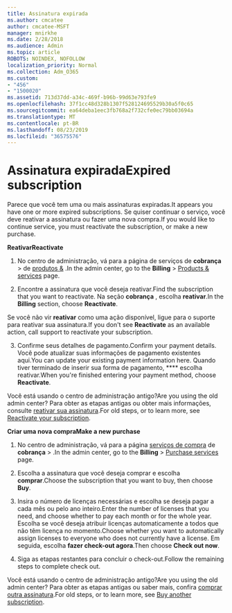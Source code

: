 ```yaml
---
title: Assinatura expirada
ms.author: cmcatee
author: cmcatee-MSFT
manager: mnirkhe
ms.date: 2/28/2018
ms.audience: Admin
ms.topic: article
ROBOTS: NOINDEX, NOFOLLOW
localization_priority: Normal
ms.collection: Adm_O365
ms.custom:
- "456"
- "1500020"
ms.assetid: 713d37dd-a34c-469f-b96b-99d63e793fe9
ms.openlocfilehash: 37f1cc48d328b1307f528124695529b30a5f0c65
ms.sourcegitcommit: ea64deba1eec3fb768a2f732cfe0ec79bb03694a
ms.translationtype: MT
ms.contentlocale: pt-BR
ms.lasthandoff: 08/23/2019
ms.locfileid: "36575576"
---
```

# <a name="expired-subscription"></a><span data-ttu-id="6f0d1-102">Assinatura expirada</span><span class="sxs-lookup"><span data-stu-id="6f0d1-102">Expired subscription</span></span>

<span data-ttu-id="6f0d1-103">Parece que você tem uma ou mais assinaturas expiradas.</span><span class="sxs-lookup"><span data-stu-id="6f0d1-103">It appears you have one or more expired subscriptions.</span></span> <span data-ttu-id="6f0d1-104">Se quiser continuar o serviço, você deve reativar a assinatura ou fazer uma nova compra.</span><span class="sxs-lookup"><span data-stu-id="6f0d1-104">If you would like to continue service, you must reactivate the subscription, or make a new purchase.</span></span>
  
<span data-ttu-id="6f0d1-105">**Reativar**</span><span class="sxs-lookup"><span data-stu-id="6f0d1-105">**Reactivate**</span></span>
  
1. <span data-ttu-id="6f0d1-106">No centro de administração, vá para a página de serviços de **cobrança** \> de [produtos &](https://go.microsoft.com/fwlink/p/?linkid=842054) .</span><span class="sxs-lookup"><span data-stu-id="6f0d1-106">In the admin center, go to the **Billing** \> [Products & services](https://go.microsoft.com/fwlink/p/?linkid=842054) page.</span></span>

2. <span data-ttu-id="6f0d1-107">Encontre a assinatura que você deseja reativar.</span><span class="sxs-lookup"><span data-stu-id="6f0d1-107">Find the subscription that you want to reactivate.</span></span> <span data-ttu-id="6f0d1-108">Na seção **cobrança** , escolha **reativar**.</span><span class="sxs-lookup"><span data-stu-id="6f0d1-108">In the **Billing** section, choose **Reactivate**.</span></span>

<span data-ttu-id="6f0d1-109">Se você não vir **reativar** como uma ação disponível, ligue para o suporte para reativar sua assinatura.</span><span class="sxs-lookup"><span data-stu-id="6f0d1-109">If you don't see **Reactivate** as an available action, call support to reactivate your subscription.</span></span>

3. <span data-ttu-id="6f0d1-110">Confirme seus detalhes de pagamento.</span><span class="sxs-lookup"><span data-stu-id="6f0d1-110">Confirm your payment details.</span></span> <span data-ttu-id="6f0d1-111">Você pode atualizar suas informações de pagamento existentes aqui.</span><span class="sxs-lookup"><span data-stu-id="6f0d1-111">You can update your existing payment information here.</span></span> <span data-ttu-id="6f0d1-112">Quando tiver terminado de inserir sua forma de pagamento, \*\*\*\* escolha reativar.</span><span class="sxs-lookup"><span data-stu-id="6f0d1-112">When you're finished entering your payment method, choose **Reactivate**.</span></span>

<span data-ttu-id="6f0d1-113">Você está usando o centro de administração antigo?</span><span class="sxs-lookup"><span data-stu-id="6f0d1-113">Are you using the old admin center?</span></span> <span data-ttu-id="6f0d1-114">Para obter as etapas antigas ou obter mais informações, consulte [reativar sua assinatura](https://docs.microsoft.com/office365/admin/subscriptions-and-billing/reactivate-your-subscription).</span><span class="sxs-lookup"><span data-stu-id="6f0d1-114">For old steps, or to learn more, see [Reactivate your subscription](https://docs.microsoft.com/office365/admin/subscriptions-and-billing/reactivate-your-subscription).</span></span>

<span data-ttu-id="6f0d1-115">**Criar uma nova compra**</span><span class="sxs-lookup"><span data-stu-id="6f0d1-115">**Make a new purchase**</span></span>
  
1. <span data-ttu-id="6f0d1-116">No centro de administração, vá para a página [serviços de compra](https://go.microsoft.com/fwlink/p/?linkid=868433) de **cobrança** \> .</span><span class="sxs-lookup"><span data-stu-id="6f0d1-116">In the admin center, go to the **Billing** \> [Purchase services](https://go.microsoft.com/fwlink/p/?linkid=868433) page.</span></span>

2. <span data-ttu-id="6f0d1-117">Escolha a assinatura que você deseja comprar e escolha **comprar**.</span><span class="sxs-lookup"><span data-stu-id="6f0d1-117">Choose the subscription that you want to buy, then choose **Buy**.</span></span>

3. <span data-ttu-id="6f0d1-118">Insira o número de licenças necessárias e escolha se deseja pagar a cada mês ou pelo ano inteiro.</span><span class="sxs-lookup"><span data-stu-id="6f0d1-118">Enter the number of licenses that you need, and choose whether to pay each month or for the whole year.</span></span> <span data-ttu-id="6f0d1-119">Escolha se você deseja atribuir licenças automaticamente a todos que não têm licença no momento.</span><span class="sxs-lookup"><span data-stu-id="6f0d1-119">Choose whether you want to automatically assign licenses to everyone who does not currently have a license.</span></span> <span data-ttu-id="6f0d1-120">Em seguida, escolha **fazer check-out agora**.</span><span class="sxs-lookup"><span data-stu-id="6f0d1-120">Then choose **Check out now**.</span></span>

4. <span data-ttu-id="6f0d1-121">Siga as etapas restantes para concluir o check-out.</span><span class="sxs-lookup"><span data-stu-id="6f0d1-121">Follow the remaining steps to complete check out.</span></span>

<span data-ttu-id="6f0d1-122">Você está usando o centro de administração antigo?</span><span class="sxs-lookup"><span data-stu-id="6f0d1-122">Are you using the old admin center?</span></span> <span data-ttu-id="6f0d1-123">Para obter as etapas antigas ou saber mais, confira [comprar outra assinatura](https://docs.microsoft.com/office365/admin/subscriptions-and-billing/buy-another-subscription).</span><span class="sxs-lookup"><span data-stu-id="6f0d1-123">For old steps, or to learn more, see [Buy another subscription](https://docs.microsoft.com/office365/admin/subscriptions-and-billing/buy-another-subscription).</span></span>

